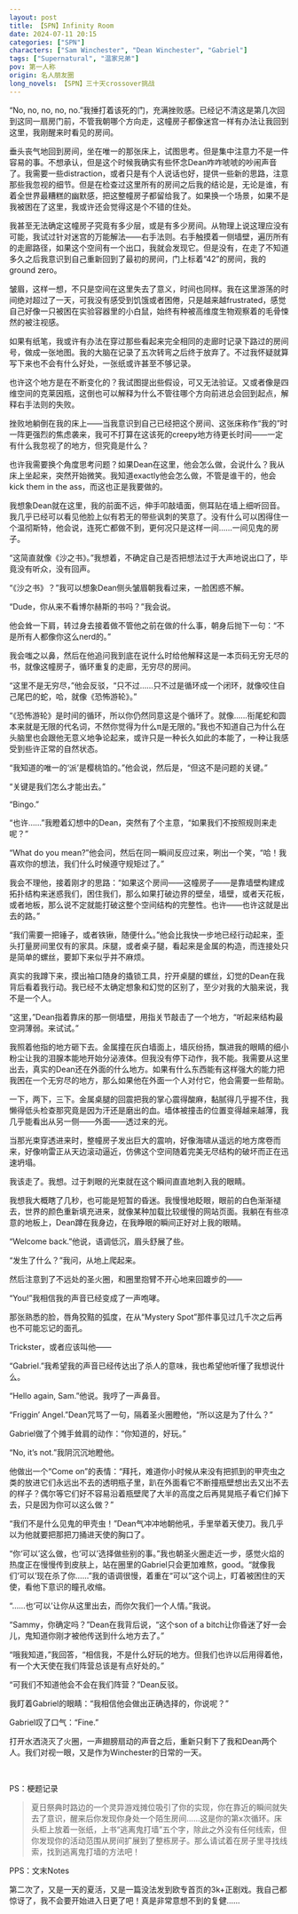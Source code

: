 ```yaml
---
layout: post
title: 【SPN】Infinity Room
date: 2024-07-11 20:15
categories: ["SPN"]
characters: ["Sam Winchester", "Dean Winchester", "Gabriel"]
tags: ["Supernatural", "温家兄弟"]
pov: 第一人称
origin: 名人朋友圈
long_novels: 【SPN】三十天crossover挑战
---
```


“No, no, no, no, no.”我捶打着该死的门，充满挫败感。已经记不清这是第几次回到这同一扇房门前，不管我朝哪个方向走，这幢房子都像迷宫一样有办法让我回到这里，我刚醒来时看见的房间。

垂头丧气地回到房间，坐在唯一的那张床上，试图思考。但是集中注意力不是一件容易的事。不想承认，但是这个时候我确实有些怀念Dean咋咋唬唬的吵闹声音了。我需要一些distraction，或者只是有个人说话也好，提供一些新的思路，注意那些我忽视的细节。但是在检查过这里所有的房间之后我的结论是，无论是谁，有着全世界最糟糕的幽默感，把这整幢房子都留给我了。如果换一个场景，如果不是我被困在了这里，我或许还会觉得这是个不错的住处。

我甚至无法确定这幢房子究竟有多少层，或是有多少房间。从物理上说这理应没有可能，我试过针对迷宫的万能解法——右手法则。右手触摸着一侧墙壁，遍历所有的走廊路径，如果这个空间有一个出口，我就会发现它。但是没有，在走了不知道多久之后我意识到自己重新回到了最初的房间，门上标着“42”的房间，我的ground zero。

皱眉，这样一想，不只是空间在这里失去了意义，时间也同样。我在这里游荡的时间绝对超过了一天，可我没有感受到饥饿或者困倦，只是越来越frustrated，感觉自己好像一只被困在实验容器里的小白鼠，始终有种被高维度生物观察着的毛骨悚然的被注视感。

如果有纸笔，我或许有办法在穿过那些看起来完全相同的走廊时记录下路过的房间号，做成一张地图。我的大脑在记录了五次转弯之后终于放弃了。不过我怀疑就算写下来也不会有什么好处，一张纸或许甚至不够记录。

也许这个地方是在不断变化的？我试图提出些假设，可又无法验证。又或者像是四维空间的克莱因瓶，这倒也可以解释为什么不管往哪个方向前进总会回到起点，解释右手法则的失败。

挫败地躺倒在我的床上——当我意识到自己已经把这个房间、这张床称作“我的”时一阵更强烈的焦虑袭来，我可不打算在这该死的creepy地方待更长时间——一定有什么我忽视了的地方，但究竟是什么？

也许我需要换个角度思考问题？如果Dean在这里，他会怎么做，会说什么？我从床上坐起来，突然开始微笑。我知道exactly他会怎么做，不管是谁干的，他会kick them in the ass，而这也正是我要做的。

我想象Dean就在这里，我的前面不远，伸手叩敲墙面，侧耳贴在墙上细听回音。我几乎已经可以看见他脸上似有若无的带些讽刺的笑意了。没有什么可以困得住一个温彻斯特，他会说，连死亡都做不到，更何况只是这样一间……一间见鬼的房子。

“这简直就像《沙之书》。”我想着，不确定自己是否把想法过于大声地说出口了，毕竟没有听众，没有回声。

“《沙之书》？”我可以想象Dean侧头皱眉朝我看过来，一脸困惑不解。

“Dude，你从来不看博尔赫斯的书吗？”我会说。

他会耸一下肩，转过身去接着做不管他之前在做的什么事，朝身后抛下一句：“不是所有人都像你这么nerd的。”

我会嗤之以鼻，然后在他追问我到底在说什么时给他解释这是一本页码无穷无尽的书，就像这幢房子，循环重复的走廊，无穷尽的房间。

“这里不是无穷尽，”他会反驳，“只不过……只不过是循环成一个闭环，就像咬住自己尾巴的蛇，哈，就像《恐怖游轮》。”

“《恐怖游轮》是时间的循环，所以你仍然同意这是个循环了。就像……衔尾蛇和圆本来就是无限的代名词，不然你觉得为什么π是无限的。”我也不知道自己为什么在头脑里也会跟他无意义地争论起来，或许只是一种长久如此的本能了，一种让我感受到些许正常的自然状态。

“我知道的唯一的‘派’是樱桃馅的。”他会说，然后是，“但这不是问题的关键。”

“关键是我们怎么才能出去。”

“Bingo.”

“也许……”我瞪着幻想中的Dean，突然有了个主意，“如果我们不按照规则来走呢？”

“What do you mean?”他会问，然后在同一瞬间反应过来，咧出一个笑，“哈！我喜欢你的想法，我们什么时候遵守规矩过了。”

我会不理他，接着刚才的思路：“如果这个房间——这幢房子——是靠墙壁构建成拓扑结构来迷惑我们，困住我们，那么如果打破边界的壁垒，墙壁，或者天花板，或者地板，那么说不定就能打破这整个空间结构的完整性。也许——也许这就是出去的路。”

“我们需要一把锤子，或者铁锹，随便什么。”他会比我快一步地已经行动起来，歪头打量房间里仅有的家具。床腿，或者桌子腿，看起来是金属的构造，而连接处只是简单的螺丝，要卸下来似乎并不麻烦。

真实的我蹲下来，摸出袖口随身的撬锁工具，拧开桌腿的螺丝，幻觉的Dean在我背后看着我行动。我已经不太确定想象和幻觉的区别了，至少对我的大脑来说，我不是一个人。

“这里，”Dean指着靠床的那一侧墙壁，用指关节敲击了一个地方，“听起来结构最空洞薄弱。来试试。”

我照着他指的地方砸下去。金属撞在灰白墙面上，墙灰纷扬，飘进我的眼睛的细小粉尘让我的泪腺本能地开始分泌液体。但我没有停下动作，我不能。我需要从这里出去，真实的Dean还在外面的什么地方。如果有什么东西能有这样强大的能力把我困在一个无穷尽的地方，那么如果他在外面一个人对付它，他会需要一些帮助。

一下，两下，三下。金属桌腿的回震把我的掌心震得酸麻，黏腻得几乎握不住，我懒得低头检查那究竟是因为汗还是磨出的血。墙体被撞击的位置变得越来越薄，我几乎能看出从另一侧——外面——透过来的光。

当那光束穿透进来时，整幢房子发出巨大的震响，好像海啸从遥远的地方席卷而来，好像响雷正从天边滚动逼近，仿佛这个空间随着完美无尽结构的破坏而正在迅速坍塌。

我该走了。我想。过于刺眼的光束就在这个瞬间直直地刺入我的眼睛。

我想我大概瞎了几秒，也可能是短暂的昏迷。我慢慢地眨眼，眼前的白色渐渐褪去，世界的颜色重新填充进来，就像某种加载比较缓慢的网站页面。我躺在有些凉意的地板上，Dean蹲在我身边，在我睁眼的瞬间正好对上我的眼睛。

“Welcome back.”他说，语调低沉，眉头舒展了些。

“发生了什么？”我问，从地上爬起来。

然后注意到了不远处的圣火圈，和圈里抱臂不开心地来回踱步的——

“You!”我相信我的声音已经变成了一声咆哮。

那张熟悉的脸，唇角狡黠的弧度，在从“Mystery Spot”那件事见过几千次之后再也不可能忘记的面孔。

Trickster，或者应该叫他——

“Gabriel.”我希望我的声音已经传达出了杀人的意味，我也希望他听懂了我想说什么。

“Hello again, Sam.”他说。我哼了一声鼻音。

“Friggin’ Angel.”Dean咒骂了一句，隔着圣火圈瞪他，“所以这是为了什么？”

Gabriel做了个摊手耸肩的动作：“你知道的，好玩。”

“No, it’s not.”我阴沉沉地瞪他。

他做出一个“Come on”的表情：“拜托，难道你小时候从来没有把抓到的甲壳虫之类的放进它们永远出不去的透明瓶子里，趴在外面看它不断撞瓶壁想出去又出不去的样子？偶尔等它们好不容易沿着瓶壁爬了大半的高度之后再晃晃瓶子看它们掉下去，只是因为你可以这么做？”

“我们不是什么见鬼的甲壳虫！”Dean气冲冲地朝他吼，手里举着天使刀。我几乎以为他就要把那把刀捅进天使的胸口了。

“你‘可以’这么做，也‘可以’选择做些别的事。”我也朝圣火圈走近一步，感觉火焰的热度正在慢慢传到皮肤上，站在圈里的Gabriel只会更加难熬，good。“就像我们‘可以’现在杀了你……”我的语调很慢，着重在“可以”这个词上，盯着被困住的天使，看他下意识的瞳孔收缩。

“……也‘可以’让你从这里出去，而你欠我们一个人情。”我说。

“Sammy，你确定吗？”Dean在我背后说，“这个son of a bitch让你昏迷了好一会儿，鬼知道你刚才被他传送到什么地方去了。”

“哦我知道，”我回答，“相信我，不是什么好玩的地方。但我们也许以后用得着他，有一个大天使在我们阵营总该是有点好处的。”

“可我们不知道他会不会在我们阵营？”Dean反驳。

我盯着Gabriel的眼睛：“我相信他会做出正确选择的，你说呢？”

Gabriel叹了口气：“Fine.”

打开水洒浇灭了火圈，一声翅膀扇动的声音之后，重新只剩下了我和Dean两个人。我们对视一眼，又是作为Winchester的日常的一天。

<br>

PS：梗题记录

> 夏日祭典时路边的一个灵异游戏摊位吸引了你的实现，你在靠近的瞬间就失去了意识，醒来后你发现你身处一个陌生房间……这是你的第x次循环。床头柜上放着一张纸，上书“逃离鬼打墙”五个字，除此之外没有任何线索，但你发现你的活动范围从房间扩展到了整栋房子。那么请试着在房子里寻找线索，找到逃离鬼打墙的方法吧！

PPS：文末Notes

第二次了，又是一天的夏活，又是一篇没法发到欧专首页的3k+正剧戏。我自己都惊讶了，我不会要开始进入日更了吧！真是非常意想不到的复健……
